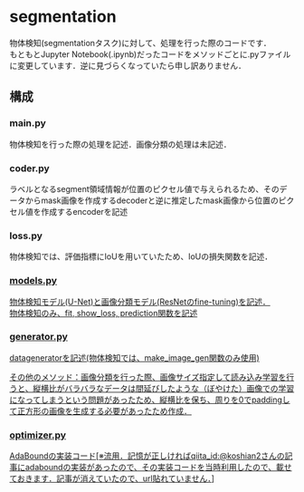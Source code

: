 # segmentation
<p>物体検知(segmentationタスク)に対して、処理を行った際のコードです．<br>
もともとJupyter Notebook(.ipynb)だったコードをメソッドごとに.pyファイルに変更しています．逆に見づらくなっていたら申し訳ありません．</p>
<h2>構成</h2>
<h3>main.py</h3>
物体検知を行った際の処理を記述．画像分類の処理は未記述．
<h3>coder.py</h3>
<p>ラベルとなるsegment領域情報が位置のピクセル値で与えられるため、そのデータからmask画像を作成するdecoderと逆に推定したmask画像から位置のピクセル値を作成するencoderを記述</p>
<h3>loss.py</h3>
<p>物体検知では、評価指標にIoUを用いていたため、IoUの損失関数を記述．</p>
<a href="https://mathwords.net/iou>IoU(評価指標)の意味と値の厳しさ-具体例で学ぶ数学"</a>
<h3>models.py</h3>
<p>物体検知モデル(U-Net)と画像分類モデル(ResNetのfine-tuning)を記述．<br>
  物体検知のみ、fit, show_loss, prediction関数を記述</p>
<h3>generator.py</h3>
<p>datageneratorを記述(物体検知では、make_image_gen関数のみ使用)</p>
<p>その他のメソッド：画像分類を行った際、画像サイズ指定して読み込み学習を行うと、縦横比がバラバラなデータは間延びしたような（ぼやけた）画像での学習になってしまうという問題があったため、縦横比を保ち、周りを0でpaddingして正方形の画像を生成する必要があったため作成．</p>
<h3>optimizer.py</h3>
<p>AdaBoundの実装コード[※流用．記憶が正しければqiita_id:@koshian2さんの記事にadaboundの実装があったので、その実装コードを当時利用したので、載せておきます．記事が消えていたので、url貼れていません．]</p>

